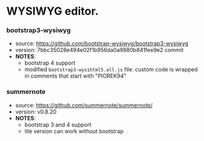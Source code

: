 # WYSIWYG editor.

### bootstrap3-wysiwyg
* source: https://github.com/bootstrap-wysiwyg/bootstrap3-wysiwyg
* version: 7bbc35028e494e02f1b956da0a9880b841fee9e2 commit
* __NOTES__:
  - bootstrap 4 support
  - modified `bootstrap3-wysihtml5.all.js` file: custom code is wrapped in comments that start with "PIOREK94"

### summernote
* source: https://github.com/summernote/summernote/
* version: v0.8.20
* __NOTES__:
  - bootstrap 3 and 4 support
  - lite version can work without bootstrap
